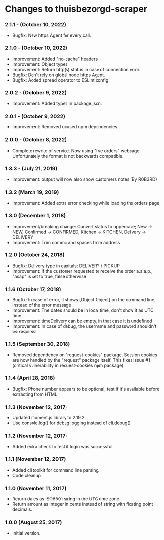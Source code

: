# Changes to thuisbezorgd-scraper

### 2.1.1 - (October 10, 2022)

- Bugfix: New https Agent for every call.

### 2.1.0 - (October 10, 2022)

- Improvement: Added "no-cache" headers.
- Improvement: Object types.
- Improvement: Return http(s) status in case of connection error.
- Bugfix: Don't rely on global node https Agent.
- Bugfix: Added spread operator to ESLint config.

### 2.0.2 - (October 9, 2022)

- Improvement: Added types in package.json.

### 2.0.1 - (October 9, 2022)

- Improvement: Removed unused npm dependencies.

### 2.0.0 - (October 8, 2022)

- Complete rewrite of service. Now using "live orders" webpage. Unfortunately the format is not backwards compatible.

### 1.3.3 - (July 21, 2019)

- Improvement: output will now also show customers notes (By R0B3RD)

### 1.3.2 (March 19, 2019)

- Improvement: Added extra error checking while loading the orders page

### 1.3.0 (December 1, 2018)

- Improvement/breaking change: Convert status to uppercase;
  New -> NEW, Confirmed -> CONFIRMED, Kitchen -> KITCHEN, Delivery -> DELIVERY
- Improvement: Trim comma and spaces from address

### 1.2.0 (October 24, 2018)

- Bugfix: Delivery type in capitals; DELIVERY / PICKUP
- Improvement: If the customer requested to receive the order a.s.a.p., "asap" is set to true, false otherwise

### 1.1.6 (October 17, 2018)

- Bugfix: In case of error, it shows [Object Object] on the command line, instead of the error message
- Improvement: The dates should be in local time, don't show it as UTC time
- Improvement: timeDelivery can be empty, in that case it is undefined
- Improvement: In case of debug, the username and password shouldn't be required

### 1.1.5 (September 30, 2018)

- Removed dependency on "request-cookies" package.
  Session cookies are now handled by the "request" package itself.
  This fixes issue #1 (critical vulnerability in request-cookies npm package).

### 1.1.4 (April 28, 2018)

- Bugfix: Phone number appears to be optional, test if it's available before extracting from HTML

### 1.1.3 (November 12, 2017)

- Updated moment.js library to 2.19.2
- Use console.log() for debug logging instead of cli.debug()

### 1.1.2 (November 12, 2017)

- Added extra check to test if login was successful

### 1.1.1 (November 12, 2017)

- Added cli toolkit for command line parsing.
- Code cleanup

### 1.1.0 (November 11, 2017)

- Return dates as ISO8601 string in the UTC time zone.
- Return amount as integer in cents instead of string with floating point decimals.

### 1.0.0 (August 25, 2017)

- Initial version.
